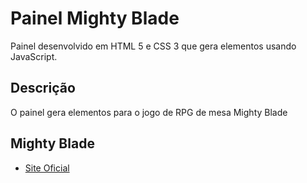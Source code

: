 # Painel Mighty Blade
Painel desenvolvido em HTML 5 e CSS 3 que gera elementos usando JavaScript.
## Descrição
O painel gera elementos para o jogo de RPG de mesa Mighty Blade
## Mighty Blade
* [Site Oficial](https://coisinhaverde.com.br/mightyblade/downloads)